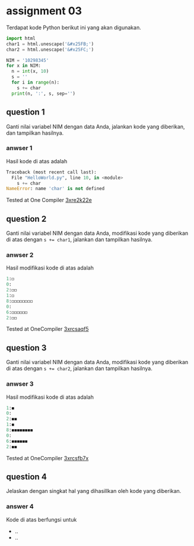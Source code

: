 # assignment 03
Terdapat kode Python berikut ini yang akan digunakan.
```python
import html
char1 = html.unescape('&#x25FB;')
char2 = html.unescape('&#x25FC;')

NIM = '10298345'
for x in NIM:
  n = int(x, 10)
  s = ''
  for i in range(n):
    s += char
  print(n, ':', s, sep='')
```

## question 1
Ganti nilai variabel NIM dengan data Anda, jalankan kode yang diberikan, dan tampilkan hasilnya.

### anwser 1
Hasil kode di atas adalah
```python
Traceback (most recent call last):
  File "HelloWorld.py", line 10, in <module>
    s += char
NameError: name 'char' is not defined
```
Tested at One Compiler [3xre2k22e](https://onecompiler.com/python/3xre2k22e)

## question 2
Ganti nilai variabel NIM dengan data Anda, modifikasi kode yang diberikan di atas dengan `s += char1`, jalankan dan tampilkan hasilnya.

### anwser 2
Hasil modifikasi kode di atas adalah
```python
1:◻
0:
2:◻◻
1:◻
8:◻◻◻◻◻◻◻◻
0:
6:◻◻◻◻◻◻
2:◻◻
```
Tested at OneCompiler [3xrcsaqf5](https://onecompiler.com/python/3xrcsaqf5)

## question 3
Ganti nilai variabel NIM dengan data Anda, modifikasi kode yang diberikan di atas dengan `s += char2`, jalankan dan tampilkan hasilnya.

### anwser 3
Hasil modifikasi kode di atas adalah
```python
1:◼
0:
2:◼◼
1:◼
8:◼◼◼◼◼◼◼◼
0:
6:◼◼◼◼◼◼
2:◼◼
```
Tested at OneCompiler [3xrcsfb7x](https://onecompiler.com/python/3xrcsfb7x)

## question 4
Jelaskan dengan singkat hal yang dihasillkan oleh kode yang diberikan.

### answer 4
Kode di atas berfungsi untuk
+ ..
+ ..

